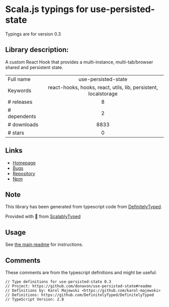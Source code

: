 
# Scala.js typings for use-persisted-state

Typings are for version 0.3

## Library description:
A custom React Hook that provides a multi-instance, multi-tab/browser shared and persistent state.

|                    |                 |
| ------------------ | :-------------: |
| Full name          | use-persisted-state |
| Keywords           | react-hooks, hooks, react, utils, lib, persistent, localstorage |
| # releases         | 8 |
| # dependents       | 2 |
| # downloads        | 8833 |
| # stars            | 0 |

## Links
- [Homepage](https://github.com/donavon/use-persisted-state#readme)
- [Bugs](https://github.com/donavon/use-persisted-state/issues)
- [Repository](https://github.com/donavon/use-persisted-state)
- [Npm](https://www.npmjs.com/package/use-persisted-state)
    


## Note
This library has been generated from typescript code from [DefinitelyTyped](https://definitelytyped.org).

Provided with :purple_heart: from [ScalablyTyped](https://github.com/oyvindberg/ScalablyTyped)

## Usage
See [the main readme](../../readme.md) for instructions.

## Comments

These comments are from the typescript definitions and might be useful:
```
// Type definitions for use-persisted-state 0.3
// Project: https://github.com/donavon/use-persisted-state#readme
// Definitions by: Karol Majewski <https://github.com/karol-majewski>
// Definitions: https://github.com/DefinitelyTyped/DefinitelyTyped
// TypeScript Version: 2.8

```

